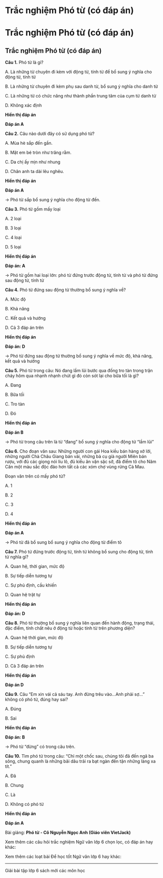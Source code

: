 # Trắc nghiệm Phó từ (có đáp án)

# Trắc nghiệm Phó từ (có đáp án)

## Trắc nghiệm Phó từ (có đáp án)

**Câu 1.** Phó từ là gì?

A. Là những từ chuyên đi kèm với động từ, tính từ để bổ sung ý nghĩa cho động từ, tính từ

B. Là những từ chuyên đi kèm phụ sau danh từ, bổ sung ý nghĩa cho danh từ

C. Là những từ có chức năng như thành phần trung tâm của cụm từ danh từ

D. Không xác định

**Hiển thị đáp án**

**Đáp án A**

**Câu 2.** Câu nào dưới đây có sử dụng phó từ?

A. Mùa hè sắp đến gần.

B. Mặt em bé tròn như trăng rằm.

C. Da chị ấy mịn như nhung

D. Chân anh ta dài lêu nghêu.

**Hiển thị đáp án**

**Đáp án A**

→ Phó từ sắp bổ sung ý nghĩa cho động từ đến.

**Câu 3.** Phó từ gồm mấy loại

A. 2 loại

B. 3 loại

C. 4 loại

D. 5 loại

**Hiển thị đáp án**

**Đáp án: A**

→ Phó từ gồm hai loại lớn: phó từ đứng trước động từ, tính từ và phó từ đứng sau động từ, tính từ

**Câu 4.** Phó từ đứng sau động từ thường bổ sung ý nghĩa về?

A. Mức độ

B. Khả năng

C. Kết quả và hướng

D. Cả 3 đáp án trên

**Hiển thị đáp án**

**Đáp án: D**

→ Phó từ đứng sau động từ thường bổ sung ý nghĩa về mức độ, khả năng, kết quả và hướng

**Câu 5.** Phó từ trong câu: Nó đang lầm lũi bước qua đống tro tàn trong trận cháy hôm qua nhạnh nhạnh chút gì đó còn sót lại cho bữa tối là gì?

A. Đang

B. Bữa tối

C. Tro tàn

D. Đó

**Hiển thị đáp án**

**Đáp án B**

→ Phó từ trong câu trên là từ “đang” bổ sung ý nghĩa cho động từ “lầm lũi”

**Câu 6.** Cho đoạn văn sau: Những người con gái Hoa kiều bán hàng xở lởi, những người Chà Châu Giang bán vải, những bà cụ già người Miên bán rượu, với đủ các giọng nói líu lô, đủ kiểu ăn vận sặc sỡ, đã điểm tô cho Năm Căn một màu sắc độc đáo hơn tất cả các xóm chợ vùng rừng Cà Mau.

Đoạn văn trên có mấy phó từ?

A. 1

B. 2

C. 3

D. 4

**Hiển thị đáp án**

**Đáp án A**

→ Phó từ đã bổ sung bổ sung ý nghĩa cho động từ điểm tô

**Câu 7.** Phó từ đứng trước động từ, tính từ không bổ sung cho động từ, tính từ nghĩa gì?

A. Quan hệ, thời gian, mức độ

B. Sự tiếp diễn tương tự

C. Sự phủ định, cầu khiến

D. Quan hệ trật tự

**Hiển thị đáp án**

**Đáp án: D**

**Câu 8.** Phó từ thường bổ sung ý nghĩa liên quan đến hành động, trạng thái, đặc điểm, tính chất nêu ở động từ hoặc tính từ trên phương diện?

A. Quan hệ thời gian, mức độ

B. Sự tiếp diễn tương tự

C. Sự phủ định

D. Cả 3 đáp án trên

**Hiển thị đáp án**

**Đáp án D**

**Câu 9.** Câu “Em xin vái cả sáu tay. Anh đừng trêu vào…Anh phải sợ…” không có phó từ, đúng hay sai?

A. Đúng

B. Sai

**Hiển thị đáp án**

**Đáp án: B**

→ Phó từ “đừng” có trong câu trên.

**Câu 10.** Tìm phó từ trong câu: “Chỉ một chốc sau, chúng tôi đã đến ngã ba sông, chung quanh là những bãi dâu trải ra bạt ngàn đến tận những làng xa tít.”

A. Đã

B. Chung

C. Là

D. Không có phó từ

**Hiển thị đáp án**

**Đáp án A**

Bài giảng: **Phó từ - Cô Nguyễn Ngọc Anh (Giáo viên VietJack)**

Xem thêm các câu hỏi trắc nghiệm Ngữ văn lớp 6 chọn lọc, có đáp án hay khác:

Xem thêm các loạt bài Để học tốt Ngữ văn lớp 6 hay khác:

* * *

Giải bài tập lớp 6 sách mới các môn học
